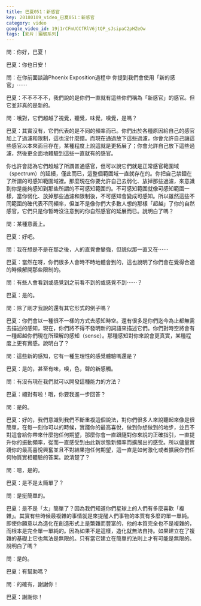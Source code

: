 ```yaml
---
title: 巴夏051：新感官
key: 20180109_video_巴夏051：新感官
category: video
google_video_id: 19j1rCFmUCCfRlV6jtQP_sJsipaC2pHZeOw
tags: [影片｜編號系列]
---
```


問：你好，巴夏！

巴夏：你也日安！

問：在你前面談論Phoenix Exposition過程中 你提到我們會使用「新的感官」⋯⋯

巴夏：不不不不不，我們說的是你們一直就有這些你們稱為「新感官」的感官。但它並非真的是新的。

問：哦對，它們超越了視覺，聽覺，味覺，嗅覺，是嗎？

巴夏：其實沒有，它們代表的是不同的頻率而已。你們出於各種原因給自己的感官加上了過濾和限制，這也沒什麼錯。而現在通過放下這些過濾，你會允許自己讓這些感官以本來面目存在，某種程度上說這就是更拓展了；你會允許自己放下這些過濾，然後更全面地體驗到這些一直就有的感官。

你也許會認為它們超越了所謂普通感官，但可以說它們就是正常感官範圍域（spectrum）的延續，僅此而已，這整個範圍域一直就存在的。你把自己禁錮在了所謂的可感知範圍域裡。那麼現在你要允許自己去弱化、放掉那些過濾，來意識到你是能夠感知到那些所謂的不可感知範圍的。不可感知範圍就像可感知範圍一樣，當你弱化、放掉那些過濾和限制後，不可感知會變成可感知。所以雖然這些不同範圍的確代表不同頻率，但並不是像你們大多數人想的那樣「超越」了你的自然感官，它們只是你暫時沒注意到的你自然感官的延展而已。說明白了嗎？

問：某種意義上。

巴夏：好吧。

問：我在想是不是在那之後，人的直覺會變強，但貌似那一直又在⋯⋯

巴夏：當然在呀，你們很多人會時不時地體會到的，這也說明了你們會在覺得合適的時候解開那些限制的。

問：有些人會看到或感覺到之前看不到的或感覺不到⋯⋯？

巴夏：是的。

問：除了剛才我說的還有其它形式的例子嗎？

巴夏：你們會以一種很不一樣的方式去感知時空。還有很多是你們迄今為止都無需去描述的感知，現在，你們將不得不發明新的詞語來描述它們。你們對時空將會有一種超越你們現在所理解的感知（sense）。那種感知對你來說會更真實，某種程度上更有實感。說明白了？

問：這些新的感知，它有一種生理性的感覺體驗嗎還是？

巴夏：是的，甚至有味，嗅，色，聲的新感觸。

問：有沒有現在我們就可以開發這種能力的方法？

巴夏：絕對有啦！哦，你要我進一步回答？

問：是的。

巴夏：好的，我們意識到我們不斷重複這個說法，對你們很多人來說聽起來像是很簡單，在每一刻你可以的時候，實踐你的最高喜悅，做到你想做到的地步，並且不對這會給你帶來什麼抱任何期望，那麼你會一直跟隨對你來說的正確指引，一直提升你的振動頻率，從而一直感受到由此新狀態新頻率而擴展出的感受。所以儘量實踐你的最高喜悅興奮並且不對結果抱任何期望，這一直是如何激化或者擴展你們任何物質實相體驗的答案。說清楚了？

問：嗯，是的。

巴夏：是不是太簡單了？

問：是挺簡單的。

巴夏：是不是「太」簡單了？因為我們知道你們星球上的人們有多麼喜歡「複雜」。其實有些時候最複雜的事情就是來提醒人們事物的本質有多麼的單一單純。即使你願意以為造化在創造形式上是繁雜而豐富的，他的本質完全也不是複雜的，而根本是完全單一單純的。因為如果不是這樣，造化就無法自持。如果建立在了複雜的基礎上它也無法是無限的。只有當它建立在簡單的法則上才有可能是無限的。說明白了嗎？

問：是的。

巴夏：有幫助嗎？

問：的確有，謝謝你！

巴夏：謝謝你！

